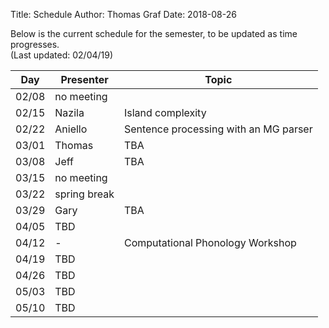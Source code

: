 ﻿Title: Schedule
Author: Thomas Graf
Date: 2018-08-26

Below is the current schedule for the semester, to be updated as time progresses.  
(Last updated: 02/04/19)


| Day   | Presenter          | Topic                                                  |
|-------|--------------------|--------------------------------------------------------|
| 02/08 | no meeting         |                                                        |
| 02/15 | Nazila             | Island complexity                                      |
| 02/22 | Aniello            | Sentence processing with an MG parser                  |
| 03/01 | Thomas             | TBA                                                    |
| 03/08 | Jeff               | TBA                                                    |
| 03/15 | no meeting         |                                                        |
| 03/22 | spring break       |                                                        |
| 03/29 | Gary               | TBA                                                    |
| 04/05 | TBD                |                                                        |
| 04/12 | -                  | Computational Phonology Workshop                       |
| 04/19 | TBD                |                                                        |
| 04/26 | TBD                |                                                        | 
| 05/03 | TBD                |                                                        |
| 05/10 | TBD                |                                                        |

